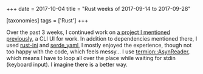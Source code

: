 +++
date = 2017-10-04
title = "Rust weeks of 2017-09-14 to 2017-09-28"

[taxonomies]
tags = ['Rust']
+++

Over the past 3 weeks, I continued work on [a project I mentioned
previously], a CLI UI for work. In addition to dependencies mentioned
there, I used [rust-ini] and [serde\_yaml], I mostly enjoyed the
experience, though not too happy with the code, which feels messy\... I
use [termion::AsynReader], which means I have to loop all over the place
while waiting for stdin (keyboard input). I imagine there is a better
way.

  [a project I mentioned previously]: http://tshepang.net/rust-week-of-2017-09-07
  [rust-ini]: https://github.com/zonyitoo/rust-ini
  [serde\_yaml]: https://github.com/dtolnay/serde-yaml
  [termion::AsynReader]: https://docs.rs/termion/1.5.1/termion/struct.AsyncReader.html

